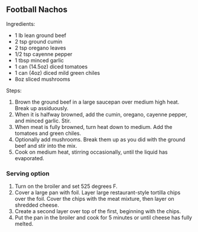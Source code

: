 ## Football Nachos

Ingredients:

- 1 lb lean ground beef
- 2 tsp ground cumin
- 2 tsp oregano leaves
- 1/2 tsp cayenne pepper
- 1 tbsp minced garlic
- 1 can (14.5oz) diced tomatoes
- 1 can (4oz) diced mild green chiles
- 8oz sliced mushrooms

Steps:

1. Brown the ground beef in a large saucepan over medium high heat. Break up assiduously.
2. When it is halfway browned, add the cumin, oregano, cayenne pepper, and minced garlic. Stir.
3. When meat is fully browned, turn heat down to medium. Add the tomatoes and green chiles.
4. Optionally add mushrooms. Break them up as you did with the ground beef and stir into the mix.
5. Cook on medium heat, stirring occasionally, until the liquid has evaporated.

### Serving option

1. Turn on the broiler and set 525 degrees F.
2. Cover a large pan with foil. Layer large restaurant-style tortilla chips over the foil. Cover the chips with the meat mixture, then layer on shredded cheese.
3. Create a second layer over top of the first, beginning with the chips.
4. Put the pan in the broiler and cook for 5 minutes or until cheese has fully melted.